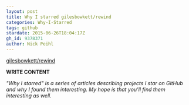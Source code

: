 ```yaml
---
layout: post
title: Why I starred gilesbowkett/rewind
categories: Why-I-Starred
tags: github
stardate: 2015-06-26T18:04:17Z
gh_id: 9378371
author: Nick Peihl
---
```


[gilesbowkett/rewind](star.repo.html_url)

**WRITE CONTENT**

*"Why I starred" is a series of articles describing projects I star on GitHub and why I found them interesting. My hope is that you'll find them interesting as well.*

